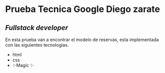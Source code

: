 # Prueba Tecnica Google Diego zarate
## _Fullstack developer_



En esta prueba van a encontrar el modelo de reservas, esta implementada con las siguientes tecnologias.

- html
- css
- ✨Magic ✨
